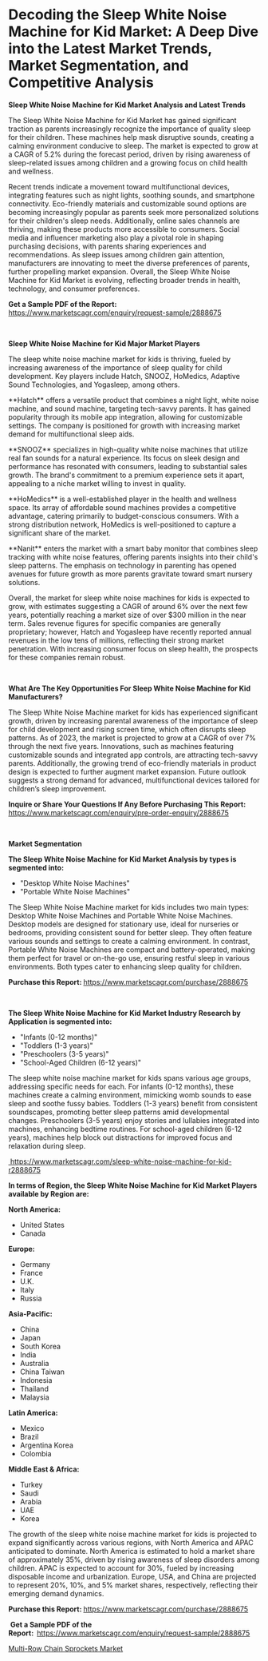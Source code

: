 <p><h1>Decoding the Sleep White Noise Machine for Kid Market: A Deep Dive into the Latest Market Trends, Market Segmentation, and Competitive Analysis</h1></p><p><strong>Sleep White Noise Machine for Kid Market Analysis and Latest Trends</strong></p>
<p><p>The Sleep White Noise Machine for Kid Market has gained significant traction as parents increasingly recognize the importance of quality sleep for their children. These machines help mask disruptive sounds, creating a calming environment conducive to sleep. The market is expected to grow at a CAGR of 5.2% during the forecast period, driven by rising awareness of sleep-related issues among children and a growing focus on child health and wellness.</p><p>Recent trends indicate a movement toward multifunctional devices, integrating features such as night lights, soothing sounds, and smartphone connectivity. Eco-friendly materials and customizable sound options are becoming increasingly popular as parents seek more personalized solutions for their children's sleep needs. Additionally, online sales channels are thriving, making these products more accessible to consumers. Social media and influencer marketing also play a pivotal role in shaping purchasing decisions, with parents sharing experiences and recommendations. As sleep issues among children gain attention, manufacturers are innovating to meet the diverse preferences of parents, further propelling market expansion. Overall, the Sleep White Noise Machine for Kid Market is evolving, reflecting broader trends in health, technology, and consumer preferences.</p></p>
<p><strong>Get a Sample PDF of the Report:&nbsp;</strong> <a href="https://www.marketscagr.com/enquiry/request-sample/2888675?utm_campaign=3308&utm_medium=2&utm_source=Github&utm_content=ia&utm_term=14032025&utm_id=sleep-white-noise-machine-for-kid">https://www.marketscagr.com/enquiry/request-sample/2888675</a></p>
<p>&nbsp;</p>
<p><strong>Sleep White Noise Machine for Kid Major Market Players</strong></p>
<p><p>The sleep white noise machine market for kids is thriving, fueled by increasing awareness of the importance of sleep quality for child development. Key players include Hatch, SNOOZ, HoMedics, Adaptive Sound Technologies, and Yogasleep, among others.</p><p>**Hatch** offers a versatile product that combines a night light, white noise machine, and sound machine, targeting tech-savvy parents. It has gained popularity through its mobile app integration, allowing for customizable settings. The company is positioned for growth with increasing market demand for multifunctional sleep aids.</p><p>**SNOOZ** specializes in high-quality white noise machines that utilize real fan sounds for a natural experience. Its focus on sleek design and performance has resonated with consumers, leading to substantial sales growth. The brand's commitment to a premium experience sets it apart, appealing to a niche market willing to invest in quality.</p><p>**HoMedics** is a well-established player in the health and wellness space. Its array of affordable sound machines provides a competitive advantage, catering primarily to budget-conscious consumers. With a strong distribution network, HoMedics is well-positioned to capture a significant share of the market.</p><p>**Nanit** enters the market with a smart baby monitor that combines sleep tracking with white noise features, offering parents insights into their child's sleep patterns. The emphasis on technology in parenting has opened avenues for future growth as more parents gravitate toward smart nursery solutions.</p><p>Overall, the market for sleep white noise machines for kids is expected to grow, with estimates suggesting a CAGR of around 6% over the next few years, potentially reaching a market size of over $300 million in the near term. Sales revenue figures for specific companies are generally proprietary; however, Hatch and Yogasleep have recently reported annual revenues in the low tens of millions, reflecting their strong market penetration. With increasing consumer focus on sleep health, the prospects for these companies remain robust.</p></p>
<p>&nbsp;</p>
<p><strong>What Are The Key Opportunities For Sleep White Noise Machine for Kid Manufacturers?</strong></p>
<p><p>The Sleep White Noise Machine market for kids has experienced significant growth, driven by increasing parental awareness of the importance of sleep for child development and rising screen time, which often disrupts sleep patterns. As of 2023, the market is projected to grow at a CAGR of over 7% through the next five years. Innovations, such as machines featuring customizable sounds and integrated app controls, are attracting tech-savvy parents. Additionally, the growing trend of eco-friendly materials in product design is expected to further augment market expansion. Future outlook suggests a strong demand for advanced, multifunctional devices tailored for children’s sleep improvement.</p></p>
<p><strong>Inquire or Share Your Questions If Any Before Purchasing This Report:</strong> <a href="https://www.marketscagr.com/enquiry/pre-order-enquiry/2888675?utm_campaign=3308&utm_medium=2&utm_source=Github&utm_content=ia&utm_term=14032025&utm_id=sleep-white-noise-machine-for-kid">https://www.marketscagr.com/enquiry/pre-order-enquiry/2888675</a></p>
<p>&nbsp;</p>
<p><strong>Market Segmentation</strong></p>
<p><strong>The Sleep White Noise Machine for Kid Market Analysis by types is segmented into:</strong></p>
<p><ul><li>"Desktop White Noise Machines"</li><li>"Portable White Noise Machines"</li></ul></p>
<p><p>The Sleep White Noise Machine market for kids includes two main types: Desktop White Noise Machines and Portable White Noise Machines. Desktop models are designed for stationary use, ideal for nurseries or bedrooms, providing consistent sound for better sleep. They often feature various sounds and settings to create a calming environment. In contrast, Portable White Noise Machines are compact and battery-operated, making them perfect for travel or on-the-go use, ensuring restful sleep in various environments. Both types cater to enhancing sleep quality for children.</p></p>
<p><strong>Purchase this Report:&nbsp;</strong><a href="https://www.marketscagr.com/purchase/2888675?utm_campaign=3308&utm_medium=2&utm_source=Github&utm_content=ia&utm_term=14032025&utm_id=sleep-white-noise-machine-for-kid">https://www.marketscagr.com/purchase/2888675</a></p>
<p>&nbsp;</p>
<p><strong>The Sleep White Noise Machine for Kid Market Industry Research by Application is segmented into:</strong></p>
<p><ul><li>"Infants (0-12 months)"</li><li>"Toddlers (1-3 years)"</li><li>"Preschoolers (3-5 years)"</li><li>"School-Aged Children (6-12 years)"</li></ul></p>
<p><p>The sleep white noise machine market for kids spans various age groups, addressing specific needs for each. For infants (0-12 months), these machines create a calming environment, mimicking womb sounds to ease sleep and soothe fussy babies. Toddlers (1-3 years) benefit from consistent soundscapes, promoting better sleep patterns amid developmental changes. Preschoolers (3-5 years) enjoy stories and lullabies integrated into machines, enhancing bedtime routines. For school-aged children (6-12 years), machines help block out distractions for improved focus and relaxation during sleep.</p></p>
<p><a href="https://www.marketscagr.com/sleep-white-noise-machine-for-kid-r2888675?utm_campaign=3308&utm_medium=2&utm_source=Github&utm_content=ia&utm_term=14032025&utm_id=sleep-white-noise-machine-for-kid">&nbsp;https://www.marketscagr.com/sleep-white-noise-machine-for-kid-r2888675</a></p>
<p><strong>In terms of Region, the Sleep White Noise Machine for Kid Market Players available by Region are:</strong></p>
<p>
    <p> <strong> North America: </strong>
        <ul>
            <li>United States</li>
            <li>Canada</li>
        </ul>
        </p> 
    <p> <strong> Europe: </strong>
        <ul>
            <li>Germany</li>
            <li>France</li>
            <li>U.K.</li>
            <li>Italy</li>
            <li>Russia</li>
        </ul>
        </p> 
    <p> <strong> Asia-Pacific: </strong>
        <ul>
            <li>China</li>
            <li>Japan</li>
            <li>South Korea</li>
            <li>India</li>
            <li>Australia</li>
            <li>China Taiwan</li>
            <li>Indonesia</li>
            <li>Thailand</li>
            <li>Malaysia</li>
        </ul>
        </p> 
    <p> <strong> Latin America: </strong>
        <ul>
            <li>Mexico</li>
            <li>Brazil</li>
            <li>Argentina Korea</li>
            <li>Colombia</li>
        </ul>
        </p> 
    <p> <strong> Middle East & Africa: </strong>
        <ul>
            <li>Turkey</li>
            <li>Saudi</li>
            <li>Arabia</li>
            <li>UAE</li>
            <li>Korea</li>
        </ul>
    </p>
    </p>
<p><p>The growth of the sleep white noise machine market for kids is projected to expand significantly across various regions, with North America and APAC anticipated to dominate. North America is estimated to hold a market share of approximately 35%, driven by rising awareness of sleep disorders among children. APAC is expected to account for 30%, fueled by increasing disposable income and urbanization. Europe, USA, and China are projected to represent 20%, 10%, and 5% market shares, respectively, reflecting their emerging demand dynamics.</p></p>
<p><strong>Purchase this Report: </strong><a href="https://www.marketscagr.com/purchase/2888675?utm_campaign=3308&utm_medium=2&utm_source=Github&utm_content=ia&utm_term=14032025&utm_id=sleep-white-noise-machine-for-kid">https://www.marketscagr.com/purchase/2888675</a></p>
<p>&nbsp;<strong>Get a Sample PDF of the Report:&nbsp;&nbsp;</strong><a href="https://www.marketscagr.com/enquiry/request-sample/2888675?utm_campaign=3308&utm_medium=2&utm_source=Github&utm_content=ia&utm_term=14032025&utm_id=sleep-white-noise-machine-for-kid">https://www.marketscagr.com/enquiry/request-sample/2888675</a></p>
<p><strong></strong></p>
<p><p><a href="https://github.com/nacrehuipie/Market-Research-Report-List-1/blob/main/multi-row-chain-sprockets-market.md?utm_campaign=3308&utm_medium=2&utm_source=Github&utm_content=ia&utm_term=14032025&utm_id=sleep-white-noise-machine-for-kid">Multi-Row Chain Sprockets Market</a></p></p>
